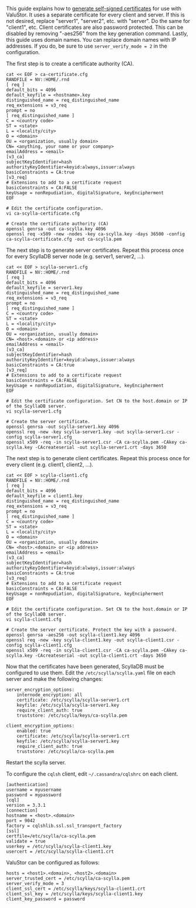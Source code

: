 This guide explains how to [generate self-signed
certificates](http://docs.scylladb.com/operating-scylla/generate_certificate/) for use with ValuStor.
It uses a separate certificate for every client and server.
If this is not desired, replace "server1", "server2", etc. with "server".
Do the same for "client1", etc.
Client certificates are also password protected.
This can be disabled by removing "-aes256" from the key generation command.
Lastly, this guide uses domain names. You can replace domain names with IP addresses.
If you do, be sure to use `server_verify_mode = 2` in the configuration.

The first step is to create a certificate authority (CA).
```
cat << EOF > ca-certificate.cfg
RANDFILE = NV::HOME/.rnd
[ req ]
default_bits = 4096
default_keyfile = <hostname>.key
distinguished_name = req_distinguished_name
req_extensions = v3_req
prompt = no
[ req_distinguished_name ]
C = <country code>
ST = <state>
L = <locality/city>
O = <domain>
OU = <organization, usually domain>
CN= <anything, your name or your company>
emailAddress = <email>
[v3_ca]
subjectKeyIdentifier=hash
authorityKeyIdentifier=keyid:always,issuer:always
basicConstraints = CA:true
[v3_req]
# Extensions to add to a certificate request
basicConstraints = CA:FALSE
keyUsage = nonRepudiation, digitalSignature, keyEncipherment
EOF

# Edit the certificate configuration.
vi ca-scylla-certificate.cfg

# Create the certificate authority (CA)
openssl genrsa -out ca-scylla.key 4096
openssl req -x509 -new -nodes -key ca-scylla.key -days 36500 -config ca-scylla-certificate.cfg -out ca-scylla.pem
```

The next step is to generate server certificates. Repeat this process once for every ScyllaDB server node
(e.g. server1, server2, ...).
```
cat << EOF > scylla-server1.cfg
RANDFILE = NV::HOME/.rnd
[ req ]
default_bits = 4096
default_keyfile = server1.key
distinguished_name = req_distinguished_name
req_extensions = v3_req
prompt = no
[ req_distinguished_name ]
C = <country code>
ST = <state>
L = <locality/city>
O = <domain>
OU = <organization, usually domain>
CN= <host>.<domain> or <ip address>
emailAddress = <email>
[v3_ca]
subjectKeyIdentifier=hash
authorityKeyIdentifier=keyid:always,issuer:always
basicConstraints = CA:true
[v3_req]
# Extensions to add to a certificate request
basicConstraints = CA:FALSE
keyUsage = nonRepudiation, digitalSignature, keyEncipherment
EOF

# Edit the certificate configuration. Set CN to the host.domain or IP of the ScyllaDB server.
vi scylla-server1.cfg

# Create the server certificate.
openssl genrsa -out scylla-server1.key 4096
openssl req -new -key scylla-server1.key -out scylla-server1.csr -config scylla-server1.cfg
openssl x509 -req -in scylla-server1.csr -CA ca-scylla.pem -CAkey ca-scylla.key -CAcreateserial -out scylla-server1.crt -days 3650
```

The next step is to generate client certificates. Repeat this process once for every client
(e.g. client1, client2, ...).
```
cat << EOF > scylla-client1.cfg
RANDFILE = NV::HOME/.rnd
[ req ]
default_bits = 4096
default_keyfile = client1.key
distinguished_name = req_distinguished_name
req_extensions = v3_req
prompt = no
[ req_distinguished_name ]
C = <country code>
ST = <state>
L = <locality/city>
O = <domain>
OU = <organization, usually domain>
CN= <host>.<domain> or <ip address>
emailAddress = <email>
[v3_ca]
subjectKeyIdentifier=hash
authorityKeyIdentifier=keyid:always,issuer:always
basicConstraints = CA:true
[v3_req]
# Extensions to add to a certificate request
basicConstraints = CA:FALSE
keyUsage = nonRepudiation, digitalSignature, keyEncipherment
EOF

# Edit the certificate configuration. Set CN to the host.domain or IP of the ScyllaDB server.
vi scylla-client1.cfg

# Create the server certificate. Protect the key with a password.
openssl genrsa -aes256 -out scylla-client1.key 4096
openssl req -new -key scylla-client1.key -out scylla-client1.csr -config scylla-client1.cfg
openssl x509 -req -in scylla-client1.csr -CA ca-scylla.pem -CAkey ca-scylla.key -CAcreateserial -out scylla-client1.crt -days 3650
```

Now that the certificates have been generated, ScyllaDB must be configured to use them. Edit the 
`/etc/scylla/scylla.yaml` file on each server and make the following changes:
```
server_encryption_options:
    internode_encryption: all
    certificate: /etc/scylla/scylla-server1.crt
    keyfile: /etc/scylla/scylla-server1.key
    require_client_auth: true
    truststore: /etc/scylla/keys/ca-scylla.pem

client_encryption_options:
    enabled: true
    certificate: /etc/scylla/scylla-server1.crt
    keyfile: /etc/scylla/scylla-server1.key
    require_client_auth: true
    truststore: /etc/scylla/ca-scylla.pem
```
Restart the scylla server.

To configure the `cqlsh` client, edit `~/.cassandra/cqlshrc` on each client.
```
[authentication]
username = myusername
password = mypassword
[cql]
version = 3.3.1
[connection]
hostname = <host>.<domain>
port = 9042
factory = cqlshlib.ssl.ssl_transport_factory
[ssl]
certfile=/etc/scylla/ca-scylla.pem
validate = true
userkey = /etc/scylla/scylla-client1.key
usercert = /etc/scylla/scylla-client1.crt
```

ValuStor can be configured as follows:
```
hosts = <host1>.<domain>, <host2>.<domain>
server_trusted_cert = /etc/scylla/ca-scylla.pem
server_verify_mode = 3
client_ssl_cert = /etc/scylla/keys/scylla-client1.crt
client_ssl_key = /etc/scylla/keys/scylla-client1.key
client_key_password = password
```

